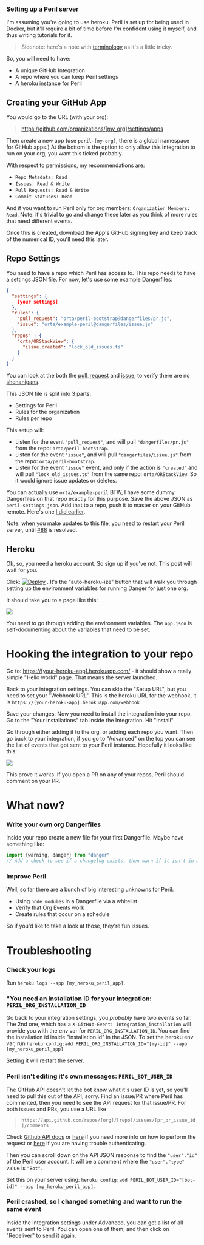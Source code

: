 ### Setting up a Peril server

I'm assuming you're going to use heroku. Peril is set up for being used in Docker, but it'll require a bit of time before _I'm_ confident using it myself, and thus writing tutorials for it.

> Sidenote: here's a note with [terminology](./terminology.md) as it's a little tricky.

So, you will need to have:

-   A unique GitHub Integration
-   A repo where you can keep Peril settings
-   A heroku instance for Peril

## Creating your GitHub App

You would go to the URL (with your org): 

> <https://github.com/organizations/[my_org]/settings/apps>

Then create a new app (use `peril-[my-org]`, there is a global namespace for GitHub apps.) At the bottom is the option to only allow this integration to run on your org, you want this ticked probably.

With respect to permissions, my recommendations are:

-   `Repo Metadata: Read`
-   `Issues: Read & Write`
-   `Pull Requests: Read & Write`
-   `Commit Statuses: Read`

And if you want to run Peril only for org members: `Organization Members: Read`. Note: it's trivial to go and change these later as you think of more rules that need different events.

Once this is created, download the App's GitHub signing key and keep track of the numerical ID, you'll need this later.

## Repo Settings

You need to have a repo which Peril has access to. This repo needs to have a settings JSON file. For now, let's use some example Dangerfiles:

```json
{
  "settings": {
    [your settings]
  },
  "rules": {
    "pull_request": "orta/peril-bootstrap@dangerfiles/pr.js",
    "issue": "orta/example-peril@dangerfiles/issue.js"
  },
  "repos" : {
    "orta/ORStackView": {
      "issue.created": "lock_old_issues.ts"
    }
  }
}
```

You can look at the both the [pull_request](https://github.com/orta/peril-bootstrap/blob/master/dangerfiles/pr.js) and [issue](https://github.com/orta/peril-bootstrap/blob/master/dangerfiles/issue.js), to verify there are no [shenanigans](https://www.merriam-webster.com/dictionary/shenanigan). 

This JSON file is split into 3 parts:

-   Settings for Peril
-   Rules for the organization 
-   Rules per repo

This setup will:

-   Listen for the event `"pull_request"`, and will pull  `"dangerfiles/pr.js"` from the repo: `orta/peril-bootstrap`.
-   Listen for the event `"issue"`, and will pull  `"dangerfiles/issue.js"` from the repo: `orta/peril-bootstrap`.
-   Listen for the event `"issue"` event, and only if the action is `"created"` and will pull `"lock_old_issues.ts"` from the same repo: `orta/ORStackView`. So it would ignore issue updates or deletes.

You can actually use `orta/example-peril` BTW, I have some dummy Dangerfiles on that repo exactly for this purpose. Save the above JSON as `peril-settings.json`. Add that to a repo, push it to master on your GitHub remote. Here's one [I did earlier](https://github.com/artsy/artsy-danger/commit/03a1745b1f9f83fc2367ed6cdc72dee3f466b75f).

Note: when you make updates to this file, you need to restart your Peril server, until [#88](https://github.com/danger/peril/issues/88) is resolved.

## Heroku

Ok, so, you need a heroku account. So sign up if you've not. This post will wait for you.

Click: [![Deploy](https://www.herokucdn.com/deploy/button.png)](https://heroku.com/deploy?template=https://github.com/danger/peril)
 . It's the "auto-heroku-ize" button that will walk you through setting up the environment variables for running Danger for just one org.

It should take you to a page like this:

![](images/heroku_setup.png)

You need to go through adding the environment variables. The `app.json` is self-documenting about the variables that need to be set.

# Hooking the integration to your repo

Go to:  <https://[your-heroku-app].herokuapp.com/> - it should show a really simple "Hello world" page. That means the server launched.

Back to your integration settings. You can skip the "Setup URL", but you need to set your "Webhook URL". This is the heroku URL for the webhook, it is `https://[your-heroku-app].herokuapp.com/webhook`

Save your changes. Now you need to install the integration into your repo. Go to the "Your installations" tab inside the Integration. Hit "Install"

Go through either adding it to the org, or adding each repo you want. Then go back to your integration, if you go to "Advanced" on the top you can see the list of events that got sent to your Peril instance. Hopefully it looks like this:

![](images/events.png)

This prove it works. If you open a PR on any of your repos, Peril should comment on your PR. 

# What now?

### Write your own org Dangerfiles

Inside your repo create a new file for your first Dangerfile. Maybe have something like:

```js
import {warning, danger} from "danger"
// Add a check to see if a changelog exists, then warn if it isn't in modified etc
```

### Improve Peril

Well, so far there are a bunch of big interesting unknowns for Peril:

-   Using `node_modules` in a Dangerfile via a whitelist
-   Verify that Org Events work
-   Create rules that occur on a schedule

So if you'd like to take a look at those, they're fun issues. 

# Troubleshooting

### Check your logs

Run `heroku logs --app [my_heroku_peril_app]`.

### "You need an installation ID for your integration: `PERIL_ORG_INSTALLATION_ID`

Go back to your integration settings, you _probably_ have two events so far. The 2nd one, which has a `X-GitHub-Event: integration_installation` will provide you with the env var for `PERIL_ORG_INSTALLATION_ID`. You can find the installation id inside "installation.id" in the JSON. To set the heroku env var, run `heroku config:add PERIL_ORG_INSTALLATION_ID="[my-id]" --app [my_heroku_peril_app]`

Setting it will restart the server.

### Peril isn't editing it's own messages: `PERIL_BOT_USER_ID`

The GitHub API doesn't let the bot know what it's user ID is yet, so you'll need to pull this out of the API, sorry. Find an issue/PR where Peril has commented, then you need to see the API request for that issue/PR. For both issues and PRs, you use a URL like

> `https://api.github.com/repos/[org]/[repo]/issues/[pr_or_issue_id]/comments`

Check [Github API docs](https://developer.github.com/v3/issues/comments/#list-comments-on-an-issue) or [here](https://platform.github.community/t/obtaining-the-id-of-the-bot-user/2076/5) if you need more info on how to perform the request or [here](https://developer.github.com/v3/auth/#basic-authentication) if you are having trouble authenticating.

Then you can scroll down on the API JSON response to find the `"user"."id"` of the Peril user account. It will be a comment where the `"user"."type"` value is `"Bot"`.

Set this on your server using: `heroku config:add PERIL_BOT_USER_ID="[bot-id]" --app [my_heroku_peril_app]`.

### Peril crashed, so I changed something and want to run the same event

Inside the Integration settings under Advanced, you can get a list of all events sent to Peril. You can open one of them, and then click on "Redeliver" to send it again.
